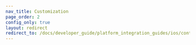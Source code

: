 ```yaml
---
nav_title: Customization
page_order: 2
config_only: true
layout: redirect
redirect_to: /docs/developer_guide/platform_integration_guides/ios/content_cards/customization/custom_styling/
---
```

